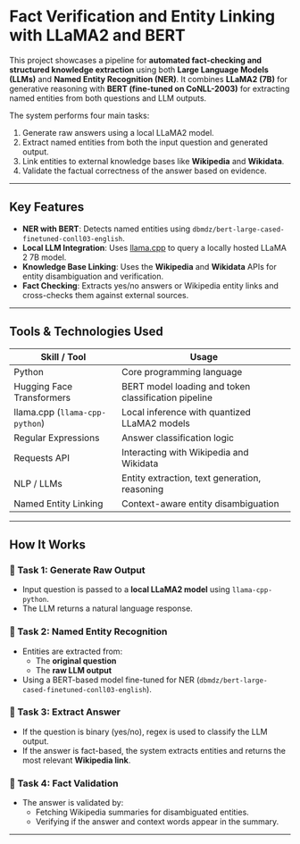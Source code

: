 # Fact Verification and Entity Linking with LLaMA2 and BERT

This project showcases a pipeline for **automated fact-checking and structured knowledge extraction** using both **Large Language Models (LLMs)** and **Named Entity Recognition (NER)**. It combines **LLaMA2 (7B)** for generative reasoning with **BERT (fine-tuned on CoNLL-2003)** for extracting named entities from both questions and LLM outputs.

The system performs four main tasks:
1. Generate raw answers using a local LLaMA2 model.
2. Extract named entities from both the input question and generated output.
3. Link entities to external knowledge bases like **Wikipedia** and **Wikidata**.
4. Validate the factual correctness of the answer based on evidence.

---

## Key Features

- **NER with BERT**: Detects named entities using `dbmdz/bert-large-cased-finetuned-conll03-english`.
- **Local LLM Integration**: Uses [llama.cpp](https://github.com/ggerganov/llama.cpp) to query a locally hosted LLaMA 2 7B model.
- **Knowledge Base Linking**: Uses the **Wikipedia** and **Wikidata** APIs for entity disambiguation and verification.
- **Fact Checking**: Extracts yes/no answers or Wikipedia entity links and cross-checks them against external sources.

---

## Tools & Technologies Used

| Skill / Tool              | Usage                                                                 |
|---------------------------|-----------------------------------------------------------------------|
| Python                    | Core programming language                                             |
| Hugging Face Transformers| BERT model loading and token classification pipeline                 |
| llama.cpp (`llama-cpp-python`) | Local inference with quantized LLaMA2 models                    |
| Regular Expressions       | Answer classification logic                                           |
| Requests API              | Interacting with Wikipedia and Wikidata                              |
| NLP / LLMs                | Entity extraction, text generation, reasoning                         |
| Named Entity Linking      | Context-aware entity disambiguation                                   |

---

## How It Works

### 🔹 Task 1: Generate Raw Output
- Input question is passed to a **local LLaMA2 model** using `llama-cpp-python`.
- The LLM returns a natural language response.

### 🔹 Task 2: Named Entity Recognition
- Entities are extracted from:
  - The **original question**
  - The **raw LLM output**
- Using a BERT-based model fine-tuned for NER (`dbmdz/bert-large-cased-finetuned-conll03-english`).

### 🔹 Task 3: Extract Answer
- If the question is binary (yes/no), regex is used to classify the LLM output.
- If the answer is fact-based, the system extracts entities and returns the most relevant **Wikipedia link**.

### 🔹 Task 4: Fact Validation
- The answer is validated by:
  - Fetching Wikipedia summaries for disambiguated entities.
  - Verifying if the answer and context words appear in the summary.

---
